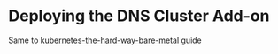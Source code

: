 # Deploying the DNS Cluster Add-on

Same to [kubernetes-the-hard-way-bare-metal](https://github.com/oahcran/kubernetes-the-hard-way-bare-metal/blob/master/docs/07-dns-addon.md) guide